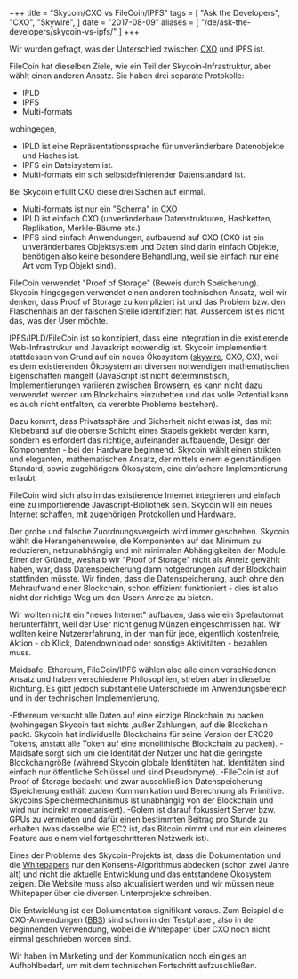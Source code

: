 +++
title = "Skycoin/CXO vs FileCoin/IPFS"
tags = [
    "Ask the Developers",
    "CXO",
    "Skywire",
]
date = "2017-08-09"
aliases = [
	"/de/ask-the-developers/skycoin-vs-ipfs/"
]
+++

Wir wurden gefragt, was der Unterschied zwischen [CXO](https://github.com/skycoin/cxo) und IPFS ist.

FileCoin hat dieselben Ziele, wie ein Teil der Skycoin-Infrastruktur, aber wählt einen anderen Ansatz.
Sie haben drei separate Protokolle:

- IPLD
- IPFS
- Multi-formats

wohingegen,

- IPLD ist eine Repräsentationssprache für unveränderbare Datenobjekte und Hashes ist.
- IPFS ein Dateisystem ist.
- Multi-formats ein sich selbstdefinierender Datenstandard ist.

Bei Skycoin erfüllt CXO diese drei Sachen auf einmal.

- Multi-formats ist nur ein "Schema" in CXO
- IPLD ist einfach CXO (unveränderbare Datenstrukturen, Hashketten, Replikation, Merkle-Bäume etc.)
- IPFS sind einfach Anwendungen, aufbauend auf CXO (CXO ist ein unveränderbares Objektsystem und Daten sind darin einfach Objekte, benötigen also keine besondere Behandlung, weil sie einfach nur eine Art vom Typ Objekt sind).

FileCoin verwendet "Proof of Storage" (Beweis durch Speicherung). Skycoin hingegegen verwendet einen anderen technischen Ansatz, weil wir denken, dass Proof of Storage zu kompliziert ist und das Problem bzw. den Flaschenhals an der falschen Stelle identifiziert hat. Ausserdem ist es nicht das, was der User möchte.

IPFS/IPLD/FileCoin ist so konzipiert, dass eine Integration in die existierende Web-Infrastrukur und Javaskript notwendig ist. Skycoin implementiert stattdessen von Grund auf ein neues Ökosystem ([skywire](https://github.com/skycoin/skywire), CXO, CX), weil es dem existierenden Ökosystem an diversen notwendigen mathematischen Eigenschaften mangelt (JavaScript ist nicht deterministisch, Implementierungen variieren zwischen Browsern, es kann nicht dazu verwendet werden um Blockchains einzubetten und das volle Potential kann es auch nicht entfalten, da vererbte Probleme bestehen).

Dazu kommt, dass Privatssphäre und Sicherheit nicht etwas ist, das mit Klebeband auf die oberste Schicht eines Stapels geklebt werden kann, sondern es erfordert das richtige, aufeinander aufbauende, Design der Komponenten - bei der Hardware beginnend.
Skycoin wählt einen strikten und eleganten, mathematischen Ansatz, der mittels einem eigenständigen Standard, sowie zugehörigem Ökosystem, eine einfachere Implementierung erlaubt.

FileCoin wird sich also in das existierende Internet integrieren und einfach eine zu importierende Javascript-Bibliothek sein. Skycoin will ein neues Internet schaffen, mit zugehörigen Protokollen und Hardware.

Der grobe und falsche Zuordnungsvergeich wird immer geschehen. Skycoin wählt die Herangehensweise, die Komponenten auf das Minimum zu reduzieren, netzunabhängig und mit minimalen Abhängigkeiten der Module. Einer der Gründe, weshalb wir "Proof of Storage" nicht als Anreiz gewählt haben, war, dass Datenspeicherung dann notgedrungen auf der Blockchain stattfinden müsste. Wir finden, dass die Datenspeicherung, auch ohne den Mehraufwand einer Blockchain, schon effizient funktioniert - dies ist also nicht der richtige Weg um den Usern Anreize zu bieten.

Wir wollten nicht ein "neues Internet" aufbauen, dass wie ein Spielautomat herunterfährt, weil der User nicht genug Münzen eingeschmissen hat. Wir wollten keine Nutzererfahrung, in der man für jede, eigentlich kostenfreie, Aktion - ob Klick, Datendownload oder sonstige Aktivitäten - bezahlen muss.

Maidsafe, Ethereum, FileCoin/IPFS wählen also alle einen verschiedenen Ansatz und haben verschiedene Philosophien, streben aber in dieselbe Richtung. Es gibt jedoch substantielle Unterschiede im Anwendungsbereich und in der technischen Implementierung.

-Ethereum versucht alle Daten auf eine einzige Blockchain zu packen (wohingegen Skycoin fast nichts ,außer Zahlungen, auf die Blockchain packt. Skycoin hat individuelle Blockchains für seine Version der ERC20-Tokens, anstatt alle Token auf eine monolithische Blockchain zu packen).
-Maidsafe sorgt sich um die Identität der Nutzer und hat die geringste Blockchaingröße (während Skycoin globale Identitäten hat. Identitäten sind einfach nur öffentliche Schlüssel und sind Pseudonyme).
-FileCoin ist auf Proof of Storage bedacht und zwar ausschließlich Datenspeicherung (Speicherung enthält zudem Kommunikation und Berechnung als Primitive. Skycoins Speichermechanismus ist unabhängig von der Blockchain und wird nur indirekt monetarisiert).
-Golem ist darauf fokussiert Server bzw. GPUs zu vermieten und dafür einen bestimmten Beitrag pro Stunde zu erhalten (was dasselbe wie EC2 ist, das Bitcoin nimmt und nur ein kleineres Feature aus einem viel fortgeschritteren Netzwerk ist).

Eines der Probleme des Skycoin-Projekts ist, dass die Dokumentation und die [Whitepapers](https://www.skycoin.net/whitepapers.html) nur den Konsens-Algorithmus abdecken (schon zwei Jahre alt) und nicht die aktuelle Entwicklung und das entstandene Ökosystem zeigen. Die Website muss also aktualisiert werden und wir müssen neue Whitepaper über die diversen Unterprojekte schreiben.

Die Entwicklung ist der Dokumentation signifikant voraus. Zum Beispiel die CXO-Anwendungen ([BBS](https://github.com/skycoin/bbs)) sind schon in der Testphase , also in der beginnenden Verwendung, wobei die Whitepaper über CXO noch nicht einmal geschrieben worden sind.

Wir haben im Marketing und der Kommunikation noch einiges an Aufhohlbedarf, um mit dem technischen Fortschritt aufzuschließen.
